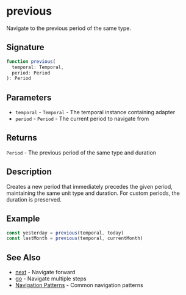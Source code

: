 # previous

Navigate to the previous period of the same type.

## Signature

```typescript
function previous(
  temporal: Temporal,
  period: Period
): Period
```

## Parameters

- `temporal` - `Temporal` - The temporal instance containing adapter
- `period` - `Period` - The current period to navigate from

## Returns

`Period` - The previous period of the same type and duration

## Description

Creates a new period that immediately precedes the given period, maintaining the same unit type and duration. For custom periods, the duration is preserved.

## Example

```typescript
const yesterday = previous(temporal, today)
const lastMonth = previous(temporal, currentMonth)
```

## See Also

- [next](/api/operations/next) - Navigate forward
- [go](/api/operations/go) - Navigate multiple steps
- [Navigation Patterns](/guide/patterns/navigation) - Common navigation patterns